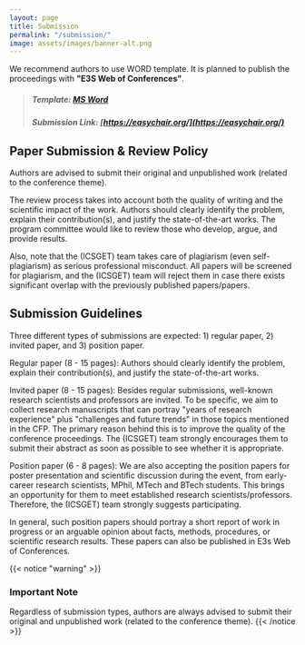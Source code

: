 ```yaml
---
layout: page
title: Submission
permalink: "/submission/"
image: assets/images/banner-alt.png
---
```

We recommend authors to use WORD template. It is planned to publish the proceedings with **"E3S Web of Conferences”**.  
> ##### **Template:** [MS Word](../assets/ICSGET_2025_Template_woc_1col.docx)  
> ##### **Submission Link:** [https://easychair.org/](https://easychair.org/)

## Paper Submission & Review Policy
Authors are advised to submit their original and unpublished work (related to the conference theme).

The review process takes into account both the quality of writing and the scientific impact of the work. Authors should clearly identify the problem, explain their contribution(s), and justify the state-of-the-art works. The program committee would like to review those who develop, argue, and provide results.

Also, note that the (ICSGET) team takes care of plagiarism (even self-plagiarism) as serious professional misconduct. All papers will be screened for plagiarism, and the (ICSGET) team will reject them in case there exists significant overlap with the previously published papers/papers.

## Submission Guidelines
Three different types of submissions are expected: 1) regular paper, 2) invited paper, and 3) position paper.

Regular paper (8 - 15 pages): Authors should clearly identify the problem, explain their contribution(s), and justify the state-of-the-art works.

Invited paper (8 - 15 pages): Besides regular submissions, well-known research scientists and professors are invited. To be specific, we aim to collect research manuscripts that can portray "years of research experience" plus "challenges and future trends" in those topics mentioned in the CFP. The primary reason behind this is to improve the quality of the conference proceedings. The (ICSGET) team strongly encourages them to submit their abstract as soon as possible to see whether it is appropriate.

Position paper (6 - 8 pages): We are also accepting the position papers for poster presentation and scientific discussion during the event, from early-career research scientists, MPhil, MTech and BTech students. This brings an opportunity for them to meet established research scientists/professors. Therefore, the (ICSGET) team strongly suggests participating.

In general, such position papers should portray a short report of work in progress or an arguable opinion about facts, methods, procedures, or scientific research results. These papers can also be published in E3s Web of Conferences.

{{< notice "warning" >}}
### Important Note
Regardless of submission types, authors are always advised to submit their original and unpublished work (related to the conference theme).
{{< /notice >}}